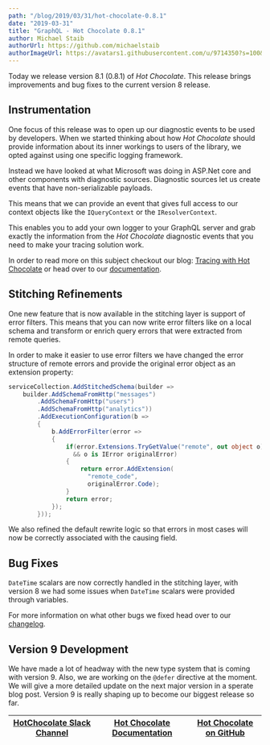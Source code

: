 ```yaml
---
path: "/blog/2019/03/31/hot-chocolate-0.8.1"
date: "2019-03-31"
title: "GraphQL - Hot Chocolate 0.8.1"
author: Michael Staib
authorUrl: https://github.com/michaelstaib
authorImageUrl: https://avatars1.githubusercontent.com/u/9714350?s=100&v=4
---
```


Today we release version 8.1 (0.8.1) of _Hot Chocolate_. This release brings improvements and bug fixes to the current version 8 release.

## Instrumentation

One focus of this release was to open up our diagnostic events to be used by developers. When we started thinking about how _Hot Chocolate_ should provide information about its inner workings to users of the library, we opted against using one specific logging framework.

Instead we have looked at what Microsoft was doing in ASP.Net core and other components with diagnostic sources. Diagnostic sources let us create events that have non-serializable payloads.

This means that we can provide an event that gives full access to our context objects like the `IQueryContext` or the `IResolverContext`.

This enables you to add your own logger to your GraphQL server and grab exactly the information from the _Hot Chocolate_ diagnostic events that you need to make your tracing solution work.

In order to read more on this subject checkout our blog: [Tracing with Hot Chocolate](2019-03-19-logging-with-hotchocolate.md) or head over to our [documentation](https://hotchocolate.io/docs/instrumentation).

## Stitching Refinements

One new feature that is now available in the stitching layer is support of error filters. This means that you can now write error filters like on a local schema and transform or enrich query errors that were extracted from remote queries.

In order to make it easier to use error filters we have changed the error structure of remote errors and provide the original error object as an extension property:

```csharp
serviceCollection.AddStitchedSchema(builder =>
    builder.AddSchemaFromHttp("messages")
        .AddSchemaFromHttp("users")
        .AddSchemaFromHttp("analytics"))
        .AddExecutionConfiguration(b =>
        {
            b.AddErrorFilter(error =>
            {
                if(error.Extensions.TryGetValue("remote", out object o)
                  && o is IError originalError)
                {
                    return error.AddExtension(
                      "remote_code",
                      originalError.Code);
                }
                return error;
            });
        }));
```

We also refined the default rewrite logic so that errors in most cases will now be correctly associated with the causing field.

## Bug Fixes

`DateTime` scalars are now correctly handled in the stitching layer, with version 8 we had some issues when `DateTime` scalars were provided through variables.

For more information on what other bugs we fixed head over to our [changelog](https://github.com/ChilliCream/hotchocolate/blob/master/CHANGELOG.md).

## Version 9 Development

We have made a lot of headway with the new type system that is coming with version 9. Also, we are working on the `@defer` directive at the moment. We will give a more detailed update on the next major version in a sperate blog post. Version 9 is really shaping up to become our biggest release so far.

| [HotChocolate Slack Channel](https://join.slack.com/t/hotchocolategraphql/shared_invite/enQtNTA4NjA0ODYwOTQ0LTBkZjNjZWIzMmNlZjQ5MDQyNDNjMmY3NzYzZjgyYTVmZDU2YjVmNDlhNjNlNTk2ZWRiYzIxMTkwYzA4ODA5Yzg) | [Hot Chocolate Documentation](https://hotchocolate.io) | [Hot Chocolate on GitHub](https://github.com/ChilliCream/hotchocolate) |
| ---------------------------------------------------------------------------------------------------------------------------------------------------------------------------------------------------- | ------------------------------------------------------ | ---------------------------------------------------------------------- |


[hot chocolate]: https://hotchocolate.io
[hot chocolate source code]: https://github.com/ChilliCream/hotchocolate

